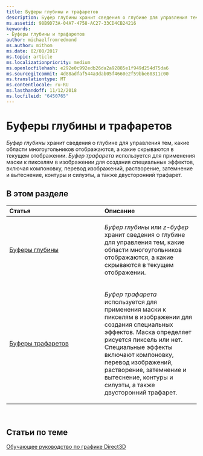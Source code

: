 ```yaml
---
title: Буферы глубины и трафаретов
description: Буфер глубины хранит сведения о глубине для управления тем, какие области многоугольников отображаются, а какие скрываются в текущем отображении.
ms.assetid: 98B9D73A-04A7-4758-AC27-33CD4CB24216
keywords:
- Буферы глубины и трафаретов
author: michaelfromredmond
ms.author: mithom
ms.date: 02/08/2017
ms.topic: article
ms.localizationpriority: medium
ms.openlocfilehash: e292e0c992edb26da2a92885e1f949d254d75da6
ms.sourcegitcommit: 4d88adfaf544a3dab05f4660e2f59bbe60311c00
ms.translationtype: MT
ms.contentlocale: ru-RU
ms.lasthandoff: 11/12/2018
ms.locfileid: "6450765"
---
```

# <a name="depth-and-stencil-buffers"></a>Буферы глубины и трафаретов


*Буфер глубины* хранит сведения о глубине для управления тем, какие области многоугольников отображаются, а какие скрываются в текущем отображении. *Буфер трафарета* используется для применения маски к пикселям в изображении для создания специальных эффектов, включая компоновку, перевод изображений, растворение, затемнение и вытеснение, контуры и силуэты, а также двусторонний трафарет.

## <a name="span-idin-this-sectionspanin-this-section"></a><span id="in-this-section"></span>В этом разделе


<table>
<colgroup>
<col width="50%" />
<col width="50%" />
</colgroup>
<thead>
<tr class="header">
<th align="left">Статья</th>
<th align="left">Описание</th>
</tr>
</thead>
<tbody>
<tr class="odd">
<td align="left"><p><a href="depth-buffers.md">Буферы глубины</a></p></td>
<td align="left"><p><em>Буфер глубины</em> или <em>z-буфер</em> хранит сведения о глубине для управления тем, какие области многоугольников отображаются, а какие скрываются в текущем отображении.</p></td>
</tr>
<tr class="even">
<td align="left"><p><a href="stencil-buffers.md">Буферы трафаретов</a></p></td>
<td align="left"><p><em>Буфер трафарета</em> используется для применения маски к пикселям в изображении для создания специальных эффектов. Маска определяет рисуется пиксель или нет. Специальные эффекты включают компоновку, перевод изображений, растворение, затемнение и вытеснение, контуры и силуэты, а также двусторонний трафарет.</p></td>
</tr>
</tbody>
</table>

 

## <a name="span-idrelated-topicsspanrelated-topics"></a><span id="related-topics"></span>Статьи по теме


[Обучающее руководство по графике Direct3D](index.md)

 

 




